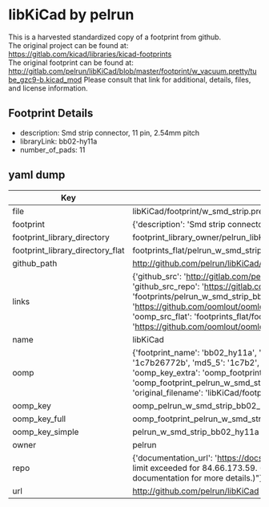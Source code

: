 # libKiCad by pelrun  
This is a harvested standardized copy of a footprint from github.  
The original project can be found at:  
https://gitlab.com/kicad/libraries/kicad-footprints  
The original footprint can be found at:
http://gitlab.com/pelrun/libKiCad/blob/master/footprint/w_vacuum.pretty/tube_gzc9-b.kicad_mod
Please consult that link for additional, details, files, and license information.  
## Footprint Details
* description: Smd strip connector, 11 pin, 2.54mm pitch  
* libraryLink: bb02-hy11a  
* number_of_pads: 11  
## yaml dump  
| Key | Value |  
| --- | --- |  
| file | libKiCad/footprint/w_smd_strip.pretty/bb02-hy11a.kicad_mod |  
| footprint | {'description': 'Smd strip connector, 11 pin, 2.54mm pitch', 'libraryLink': 'bb02-hy11a', 'number_of_pads': 11} |  
| footprint_library_directory | footprint_library_owner/pelrun_libKiCad |  
| footprint_library_directory_flat | footprints_flat/pelrun_w_smd_strip_bb02_hy11a/working |  
| github_path | http://github.com/pelrun/libKiCad/blob/master/footprint/w_smd_strip.pretty/bb02-hy11a.kicad_mod |  
| links | {'github_src': 'http://gitlab.com/pelrun/libKiCad/blob/master/footprint/w_vacuum.pretty/tube_gzc9-b.kicad_mod', 'github_src_repo': 'https://gitlab.com/kicad/libraries/kicad-footprints', 'oomp_bot': 'footprints/pelrun_w_smd_strip_bb02_hy11a/working', 'oomp_bot_github': 'https://github.com/oomlout/oomlout_oomp_footprint_bot/tree/main/footprints/pelrun_w_smd_strip_bb02_hy11a/working', 'oomp_src_flat': 'footprints_flat/footprints_flat/pelrun_w_smd_strip_bb02_hy11a/working', 'oomp_src_flat_github': 'https://github.com/oomlout/oomlout_oomp_footprint_src/tree/main/footprints_flat/pelrun_w_smd_strip_bb02_hy11a/working'} |  
| name | libKiCad |  
| oomp | {'footprint_name': 'bb02_hy11a', 'library_name': 'w_smd_strip', 'md5': '1c7b26772b1e8fd81bf880320859ecd2', 'md5_10': '1c7b26772b', 'md5_5': '1c7b2', 'md5_6': '1c7b26', 'oomp_key': 'oomp_pelrun_w_smd_strip_bb02_hy11a', 'oomp_key_extra': 'oomp_footprint_pelrun_w_smd_strip_bb02_hy11a', 'oomp_key_full': 'oomp_footprint_pelrun_w_smd_strip_bb02_hy11a_1c7b26', 'oomp_key_simple': 'pelrun_w_smd_strip_bb02_hy11a', 'original_filename': 'libKiCad/footprint/w_smd_strip.pretty/bb02-hy11a.kicad_mod', 'owner_name': 'pelrun'} |  
| oomp_key | oomp_pelrun_w_smd_strip_bb02_hy11a |  
| oomp_key_full | oomp_footprint_pelrun_w_smd_strip_bb02_hy11a |  
| oomp_key_simple | pelrun_w_smd_strip_bb02_hy11a |  
| owner | pelrun |  
| repo | {'documentation_url': 'https://docs.github.com/rest/overview/resources-in-the-rest-api#rate-limiting', 'message': "API rate limit exceeded for 84.66.173.59. (But here's the good news: Authenticated requests get a higher rate limit. Check out the documentation for more details.)"} |  
| url | http://github.com/pelrun/libKiCad |  

